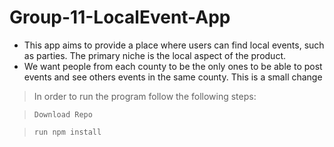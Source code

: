 # Group-11-LocalEvent-App
- This app aims to provide a place where users can find local events, such as parties. The primary niche is the local aspect of the product. 
- We want people from each county to be the only ones to be able to post events and see others events in the same county. This is a small change

> In order to run the program follow the following steps:

> `Download Repo`

> `run npm install` 
